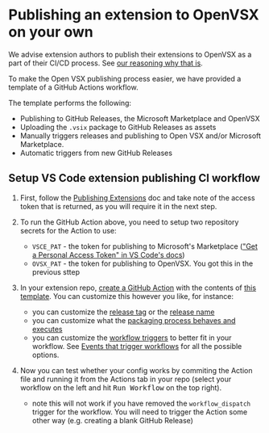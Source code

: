 # Publishing an extension to OpenVSX on your own

We advise extension authors to publish their extensions to OpenVSX as a part of their CI/CD process. See [our reasoning why that is](https://github.com/open-vsx/publish-extensions#when-to-add-an-extension).

To make the Open VSX publishing process easier, we have provided a template of a GitHub Actions workflow. 

The template performs the following:

- Publishing to GitHub Releases, the Microsoft Marketplace and OpenVSX
- Uploading the `.vsix` package to GitHub Releases as assets
- Manually triggers releases and publishing to Open VSX and/or Microsoft Marketplace.
- Automatic triggers from new GitHub Releases

## Setup VS Code extension publishing CI workflow

1. First, follow the [Publishing Extensions](https://github.com/eclipse/openvsx/wiki/Publishing-Extensions) doc and take note of the access token that is returned, as you will require it in the next step.

2. To run the GitHub Action above, you need to setup two repository secrets for the Action to use:

   - `VSCE_PAT` - the token for publishing to Microsoft's Marketplace (["Get a Personal Access Token" in VS Code's docs](https://code.visualstudio.com/api/working-with-extensions/publishing-extension#get-a-personal-access-token))
   - `OVSX_PAT` - the token for publishing to OpenVSX. You got this in the previous sttep

3. In your extension repo, [create a GitHub Action](https://docs.github.com/en/actions/learn-github-actions/understanding-github-actions#create-an-example-workflow) with the contents of [this template](exampleCI.yaml). You can customize this however you like, for instance:
   - you can customize the [release tag](exampleCI.yaml#L60) or the [release name](exampleCI.yaml#L108)
   - you can customize what the [packaging process behaves and executes](exampleCI.yaml#L32)
   - you can customize the [workflow triggers](exampleCI.yaml#L2) to better fit in your workflow. See [Events that trigger workflows](https://docs.github.com/en/actions/learn-github-actions/events-that-trigger-workflows) for all the possible options. 
4. Now you can test whether your config works by commiting the Action file and running it from the Actions tab in your repo (select your workflow on the left and hit <kbd>Run Workflow</kbd> on the top right).
    - note this will not work if you have removed the `workflow_dispatch` trigger for the workflow. You will need to trigger the Action some other way (e.g. creating a blank GitHub Release)